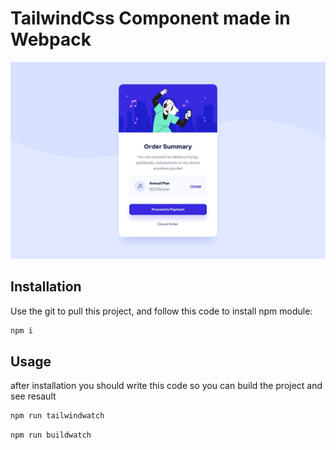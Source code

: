 # TailwindCss Component made in Webpack

![preview](https://github.com/Sadegh-AT/component-with-webpack-tailwindcss/blob/master/preview.jpg)

## Installation

Use the git to pull this project, and follow this code to install npm module:

```bash
npm i
```

## Usage

after installation you should write this code so you can build the project and see resault

```bash
npm run tailwindwatch
```
```bash
npm run buildwatch
```


